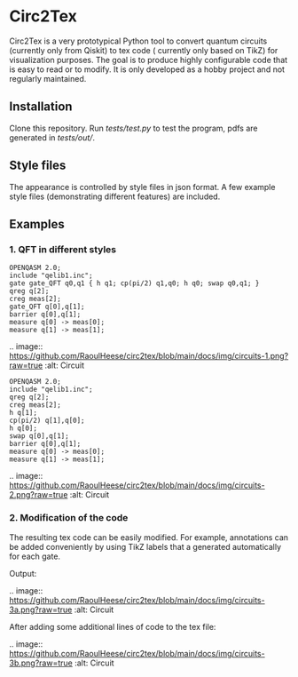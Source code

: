 # Circ2Tex

Circ2Tex is a very prototypical Python tool to convert quantum circuits (currently only from Qiskit) to tex code (
currently only based on TikZ) for visualization purposes. The goal is to produce highly configurable code that is easy
to read or to modify. It is only developed as a hobby project and not regularly maintained.

## Installation

Clone this repository. Run _tests/test.py_ to test the program, pdfs are generated in _tests/out/_.

## Style files

The appearance is controlled by style files in json format. A few example style files (demonstrating different features)
are included.

## Examples

### 1. QFT in different styles

```
OPENQASM 2.0;
include "qelib1.inc";
gate gate_QFT q0,q1 { h q1; cp(pi/2) q1,q0; h q0; swap q0,q1; }
qreg q[2];
creg meas[2];
gate_QFT q[0],q[1];
barrier q[0],q[1];
measure q[0] -> meas[0];
measure q[1] -> meas[1];
```

.. image:: https://github.com/RaoulHeese/circ2tex/blob/main/docs/img/circuits-1.png?raw=true
:alt: Circuit

```
OPENQASM 2.0;
include "qelib1.inc";
qreg q[2];
creg meas[2];
h q[1];
cp(pi/2) q[1],q[0];
h q[0];
swap q[0],q[1];
barrier q[0],q[1];
measure q[0] -> meas[0];
measure q[1] -> meas[1];
```

.. image:: https://github.com/RaoulHeese/circ2tex/blob/main/docs/img/circuits-2.png?raw=true
:alt: Circuit

### 2. Modification of the code

The resulting tex code can be easily modified. For example, annotations can be added conveniently by using TikZ labels
that a generated automatically for each gate.

Output:

.. image:: https://github.com/RaoulHeese/circ2tex/blob/main/docs/img/circuits-3a.png?raw=true
:alt: Circuit

After adding some additional lines of code to the tex file:

.. image:: https://github.com/RaoulHeese/circ2tex/blob/main/docs/img/circuits-3b.png?raw=true
:alt: Circuit
